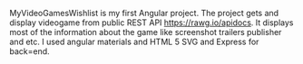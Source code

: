 MyVideoGamesWishlist is my first Angular project.
The project gets and display videogame from public REST API https://rawg.io/apidocs.
It displays most of the information about the game like screenshot trailers publisher  and etc.
I used angular materials and HTML 5 SVG and Express for back=end.
